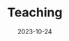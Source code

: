 ---
title: 'Teaching'
date: 2023-10-24
type: landing

design:
  spacing: '5rem'

sections:
  - block: markdown
    content:
      title: Teaching
      text: 
        '### Graduate Courses

        COMPSCI 590: Data Science, Duke, (2023Spring)<br>
        Graduate Teaching Assistant

        COMPSCI 671: Theory & Alg ML, Duke, (2022Fall)<br>
        Graduate Teaching Assistant
 
        
        ### Undergraduate Courses
        
        CPSC 404: Advanced Relational DB, UBC, (2019Fall, 2020Spring)<br>
        Undergraduate Teaching Assistant

        CPSC 304: Intro to Relational DB, UBC, (2019Fall)<br> 
        Undergraduate Teaching Assistant

        CPSC 213: Intro to Computer Systems UBC, (2018Summer)<br>
        Undergraduate Teaching Assistant'

---